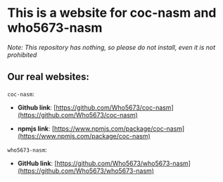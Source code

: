 # This is a website for coc-nasm and who5673-nasm

*Note: This repository has nothing, so please do not install, even it is not prohibited*  

## Our real websites:
`coc-nasm`: 
- **Github link**: [https://github.com/Who5673/coc-nasm](https://github.com/Who5673/coc-nasm)  

- **npmjs link**: [https://www.npmjs.com/package/coc-nasm](https://www.npmjs.com/package/coc-nasm)  

`who5673-nasm`:
- **GitHub link**: [https://github.com/Who5673/who5673-nasm](https://github.com/Who5673/who5673-nasm)
